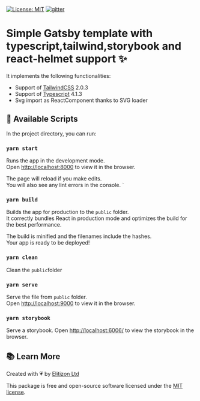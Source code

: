 [![License: MIT](https://img.shields.io/badge/License-MIT-yellow.svg)](https://opensource.org/licenses/MIT)
[![gitter](https://img.shields.io/gitter/room/elitizon/community?color=blueviolet&style=flat-square)](https://gitter.im/elitizon/community?utm_source=share-link&utm_medium=link&utm_campaign=share-link)

# Simple Gatsby template with typescript,tailwind,storybook and react-helmet support ✨

It implements the following functionalities:

- Support of [TailwindCSS](https://tailwindcss.com/) 2.0.3
- Support of [Typescript](https://www.typescriptlang.org/) 4.1.3
- Svg import as ReactComponent thanks to SVG loader

## 🔌 Available Scripts

In the project directory, you can run:

### `yarn start`

Runs the app in the development mode.<br />
Open [http://localhost:8000](http://localhost:8000) to view it in the browser.

The page will reload if you make edits.<br />
You will also see any lint errors in the console.
`

### `yarn build`

Builds the app for production to the `public` folder.<br />
It correctly bundles React in production mode and optimizes the build for the best performance.

The build is minified and the filenames include the hashes.<br />
Your app is ready to be deployed!

### `yarn clean`

Clean the `public`folder

### `yarn serve`

Serve the file from `public` folder.<br />
Open [http://localhost:9000](http://localhost:9000) to view it in the browser.

### `yarn storybook`

Serve a storybook.
Open [http://localhost:6006/](http://localhost:6006/) to view the storybook in the browser.

## 📚 Learn More

Created with 💗 by [Elitizon Ltd](https://www.elitizon.com)

This package is free and open-source software licensed under the [MIT license](https://github.com/raphaelmansuy/gatsy-typescript-template/blob/main/LICENSE.md).
